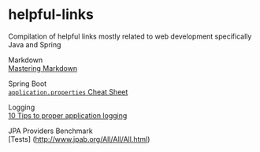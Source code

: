 # helpful-links
Compilation of helpful links mostly related to web development specifically Java and Spring

Markdown<br/>
[Mastering Markdown](https://guides.github.com/features/mastering-markdown/)

Spring Boot<br/>
[`application.properties` Cheat Sheet](http://docs.spring.io/spring-boot/docs/current/reference/html/common-application-properties.html)

Logging<br/>
[10 Tips to proper application logging](http://www.javacodegeeks.com/2011/01/10-tips-proper-application-logging.html)

JPA Providers Benchmark<br/>
[Tests] (http://www.jpab.org/All/All/All.html)
